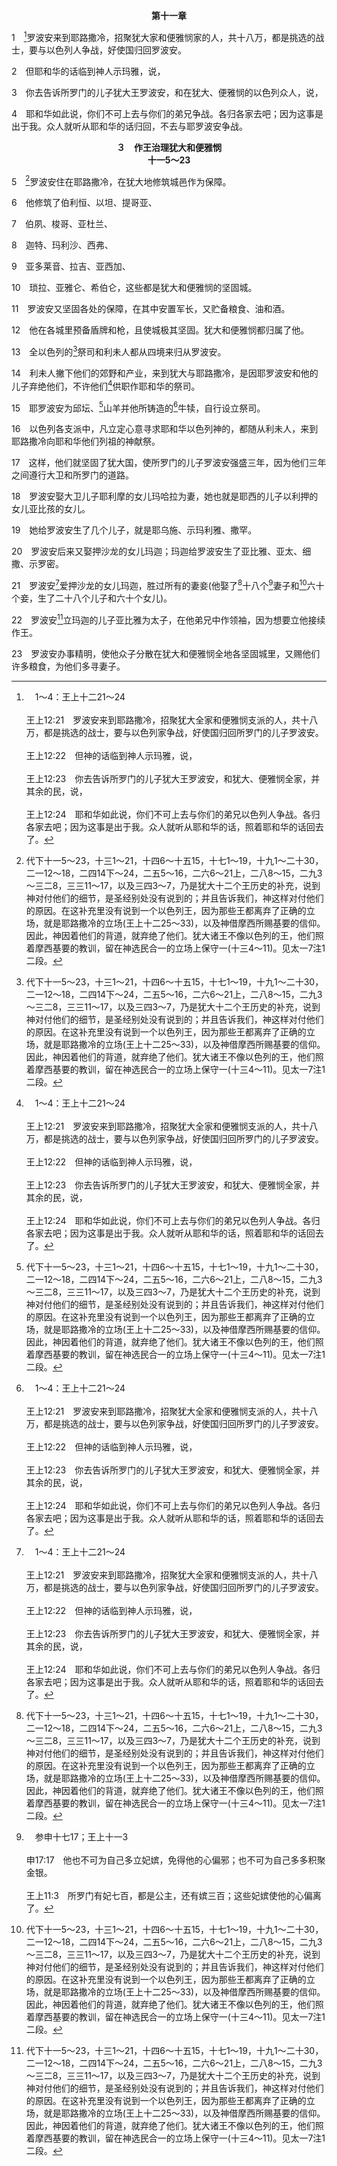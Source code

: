 <p style="text-align:center;font-weight:bold;">第十一章</p>

1　[^a]罗波安来到耶路撒冷，招聚犹大家和便雅悯家的人，共十八万，都是挑选的战士，要与以色列人争战，好使国归回罗波安。

[^a]:　1～4：王上十二21～24<br><br>王上12:21　罗波安来到耶路撒冷，招聚犹大全家和便雅悯支派的人，共十八万，都是挑选的战士，要与以色列家争战，好使国归回所罗门的儿子罗波安。<br><br>王上12:22　但神的话临到神人示玛雅，说，<br><br>王上12:23　你去告诉所罗门的儿子犹大王罗波安，和犹大、便雅悯全家，并其余的民，说，<br><br>王上12:24　耶和华如此说，你们不可上去与你们的弟兄以色列人争战。各归各家去吧；因为这事是出于我。众人就听从耶和华的话，照着耶和华的话回去了。

2　但耶和华的话临到神人示玛雅，说，

3　你去告诉所罗门的儿子犹大王罗波安，和在犹大、便雅悯的以色列众人，说，

4　耶和华如此说，你们不可上去与你们的弟兄争战。各归各家去吧；因为这事是出于我。众人就听从耶和华的话归回，不去与耶罗波安争战。
<p style="text-align:center;font-weight:bold;">３　作王治理犹大和便雅悯<br>十一5～23</p>

5　[^1]罗波安住在耶路撒冷，在犹大地修筑城邑作为保障。

[^1]:代下十一5～23，十三1～21，十四6～十五15，十七1～19，十九1～二十30，二一12～18，二四14下～24，二五5～16，二六6～21上，二八8～15，二九3～三二8，三三11～17，以及三四3～7，乃是犹大十二个王历史的补充，说到神对付他们的细节，是圣经别处没有说到的；并且告诉我们，神这样对付他们的原因。在这补充里没有说到一个以色列王，因为那些王都离弃了正确的立场，就是耶路撒冷的立场(王上十二25～33)，以及神借摩西所赐基要的信仰。因此，神因着他们的背道，就弃绝了他们。犹大诸王不像以色列的王，他们照着摩西基要的教训，留在神选民合一的立场上保守一(十三4～11)。见太一7注1二段。

6　他修筑了伯利恒、以坦、提哥亚、

7　伯夙、梭哥、亚杜兰、

8　迦特、玛利沙、西弗、

9　亚多莱音、拉吉、亚西加、

10　琐拉、亚雅仑、希伯仑，这些都是犹大和便雅悯的坚固城。

11　罗波安又坚固各处的保障，在其中安置军长，又贮备粮食、油和酒。

12　他在各城里预备盾牌和枪，且使城极其坚固。犹大和便雅悯都归属了他。

13　全以色列的[^1]祭司和利未人都从四境来归从罗波安。

[^1]:罗波安接受正确的立场，并持守基要的信仰，吸引了祭司和利未人，以及以色列各支派寻求神的人，来到耶路撒冷与罗波安联合，因而坚固犹大国，使所罗门的儿子罗波安强盛三年(13～17，参十二1)。

14　利未人撇下他们的郊野和产业，来到犹大与耶路撒冷，是因耶罗波安和他的儿子弃绝他们，不许他们[^a]供职作耶和华的祭司。

[^a]:　代下十三9<br><br>代下13:9　你们不是驱逐耶和华的祭司亚伦的子孙和利未人吗？你们又照着异地之民的样子为自己立祭司，无论何人牵一只公牛犊、七只公绵羊来承接圣职，就可作那本不是神者的祭司。

15　耶罗波安为邱坛、[^1]山羊并他所铸造的[^a]牛犊，自行设立祭司。

[^1]:或，山羊鬼。

[^a]:　王上十二28<br><br>王上12:28　耶罗波安王就筹划定妥，铸造了两只金牛犊，对众民说，以色列人哪，你们上耶路撒冷去，实在是难；看哪，这就是领你们出埃及地的神！

16　以色列各支派中，凡立定心意寻求耶和华以色列神的，都随从利未人，来到耶路撒冷向耶和华他们列祖的神献祭。

17　这样，他们就坚固了犹大国，使所罗门的儿子罗波安强盛三年，因为他们三年之间遵行大卫和所罗门的道路。

18　罗波安娶大卫儿子耶利摩的女儿玛哈拉为妻，她也就是耶西的儿子以利押的女儿亚比孩的女儿。

19　她给罗波安生了几个儿子，就是耶乌施、示玛利雅、撒罕。

20　罗波安后来又娶押沙龙的女儿玛迦；玛迦给罗波安生了亚比雅、亚太、细撒、示罗密。

21　罗波安[^a]爱押沙龙的女儿玛迦，胜过所有的妻妾(他娶了[^1]十八个[^b]妻子和[^1]六十个妾，生了二十八个儿子和六十个女儿)。

[^1]:罗波安过着放纵情欲的生活，在这事上他必定是受他父亲的影响(王上十一1～3)。

[^a]:　参申二一15～17<br><br>申21:15　人若有两个妻子，一个是所爱的，一个是所恶的；所爱的和所恶的都给他生了儿子，但长子是所恶之妻生的。<br><br>申21:16　到了把他所有的分给儿子承受的日子，他不可将所爱之妻生的儿子立为长子，在所恶之妻生的儿子以上，<br><br>申21:17　却要认所恶之妻生的儿子为长子，将自己一切所有的，分给他双分；因这儿子是他力量强壮的时候首生的，长子的名分本是他的。

[^b]:　参申十七17；王上十一3<br><br>申17:17　他也不可为自己多立妃嫔，免得他的心偏邪；也不可为自己多多积聚金银。<br><br>王上11:3　所罗门有妃七百，都是公主，还有嫔三百；这些妃嫔使他的心偏离了。

22　罗波安[^1]立玛迦的儿子亚比雅为太子，在他弟兄中作领袖，因为想要立他接续作王。

[^1]:虽然罗波安能干精明，他的国也是在一的正确立场上，并且他持守摩西照着神启示而有的基要教训，但他没有为神在地上的权益劳苦，以建立神的国，反而为自己的权益工作，使神的国变质，成为一个不仅为着他自己，也为着他子孙的王国(22～23)。因此，他失去他国的大部分。他父亲所罗门的国是荣耀光彩的，但罗波安作王不久，就几乎失去了整个国(十1～十一4)。这损失是由于他没有为神的权益劳苦。参撒上三一6注1。

23　罗波安办事精明，使他众子分散在犹大和便雅悯全地各坚固城里，又赐他们许多粮食，为他们多寻妻子。

